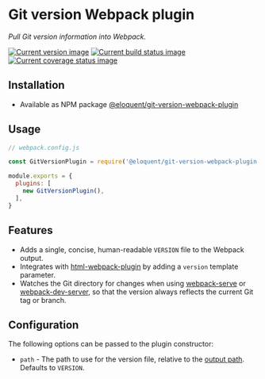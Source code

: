 # Git version Webpack plugin

*Pull Git version information into Webpack.*

[![Current version image][version-image]][current version]
[![Current build status image][build-image]][current build status]
[![Current coverage status image][coverage-image]][current coverage status]

[build-image]: https://img.shields.io/travis/eloquent/git-version-webpack-plugin/master.svg?style=flat-square "Current build status for the master branch"
[coverage-image]: https://img.shields.io/codecov/c/github/eloquent/git-version-webpack-plugin/master.svg?style=flat-square "Current test coverage for the master branch"
[current build status]: https://travis-ci.org/eloquent/git-version-webpack-plugin
[current coverage status]: https://codecov.io/github/eloquent/git-version-webpack-plugin
[current version]: https://www.npmjs.com/package/@eloquent/git-version-webpack-plugin
[version-image]: https://img.shields.io/npm/v/@eloquent/git-version-webpack-plugin.svg?style=flat-square "This project uses semantic versioning"

## Installation

- Available as NPM package [@eloquent/git-version-webpack-plugin]

[@eloquent/git-version-webpack-plugin]: https://www.npmjs.com/package/@eloquent/git-version-webpack-plugin

## Usage

~~~js
// webpack.config.js

const GitVersionPlugin = require('@eloquent/git-version-webpack-plugin')

module.exports = {
  plugins: [
    new GitVersionPlugin(),
  ],
}
~~~

## Features

- Adds a single, concise, human-readable `VERSION` file to the Webpack output.
- Integrates with [html-webpack-plugin] by adding a `version` template
  parameter.
- Watches the Git directory for changes when using [webpack-serve] or
  [webpack-dev-server], so that the version always reflects the current Git tag
  or branch.

[html-webpack-plugin]: https://github.com/jantimon/html-webpack-plugin
[webpack-dev-server]: https://github.com/webpack/webpack-dev-server
[webpack-serve]: https://github.com/webpack-contrib/webpack-serve

## Configuration

The following options can be passed to the plugin constructor:

- `path` - The path to use for the version file, relative to the [output path].
           Defaults to `VERSION`.

[output path]: https://webpack.js.org/configuration/output/#output-path
